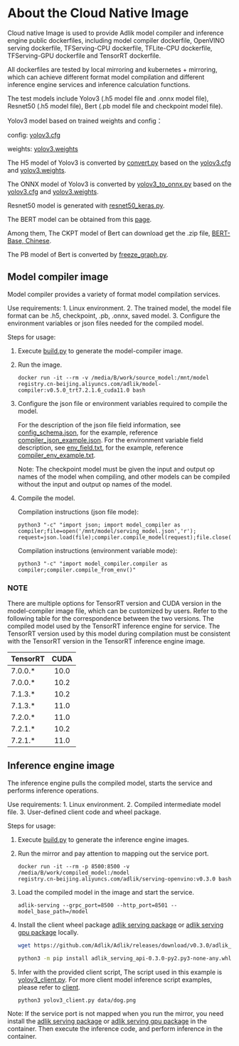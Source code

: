 # About the Cloud Native Image

Cloud native Image is used to provide Adlik model compiler and inference engine public dockerfiles, including model
compiler dockerfile, OpenVINO serving dockerfile, TFServing-CPU dockerfile, TFLite-CPU dockerfile, TFServing-GPU
dockerfile and TensorRT dockerfile.

All dockerfiles are tested by local mirroring and kubernetes + mirroring, which can achieve different format model
compilation and different inference engine services and inference calculation functions.

The test models include Yolov3 (.h5 model file and .onnx model file), Resnet50 (.h5 model file),
Bert (.pb model file and checkpoint model file).

Yolov3 model based on trained weights and config：

config: [yolov3.cfg](https://raw.githubusercontent.com/pjreddie/darknet/master/cfg/yolov3.cfg)

weights: [yolov3.weights](https://pjreddie.com/media/files/yolov3.weights)

The H5 model of Yolov3 is converted by [convert.py](https://github.com/qqwweee/keras-yolo3/blob/master/convert.py)
based on the [yolov3.cfg](https://raw.githubusercontent.com/pjreddie/darknet/master/cfg/yolov3.cfg) and [yolov3.weights](https://pjreddie.com/media/files/yolov3.weights).

The ONNX model of Yolov3 is converted by [yolov3_to_onnx.py](https://github.com/NVIDIA/TensorRT/blob/master/samples/python/yolov3_onnx/yolov3_to_onnx.py)
based on the [yolov3.cfg](https://raw.githubusercontent.com/pjreddie/darknet/master/cfg/yolov3.cfg) and [yolov3.weights](https://pjreddie.com/media/files/yolov3.weights).

Resnet50 model is generated with [resnet50_keras.py](https://github.com/Adlik/Adlik/blob/master/benchmark/tests/test_model/resnet50_keras/resnet50_keras.py).

The BERT model can be obtained from this [page](https://github.com/google-research/bert).

Among them, The CKPT model of Bert can download get the .zip file, [BERT-Base, Chinese](https://storage.googleapis.com/bert_models/2018_11_03/chinese_L-12_H-768_A-12.zip).

The PB model of Bert is converted by [freeze_graph.py](https://github.com/tensorflow/tensorflow/blob/master/tensorflow/python/tools/freeze_graph.py).

## Model compiler image

Model compiler provides a variety of format model compilation services.

Use requirements: 1. Linux environment. 2. The trained model, the model file format can be .h5, checkpoint, .pb,
.onnx, saved model. 3. Configure the environment variables or json files needed for the compiled model.

Steps for usage:

1. Execute [build.py](https://github.com/Adlik/Adlik/blob/master/docker-images/build.py) to generate the model-compiler
   image.

2. Run the image.

   ```shell script
   docker run -it --rm -v /media/B/work/source_model:/mnt/model 
   registry.cn-beijing.aliyuncs.com/adlik/model-compiler:v0.5.0_trt7.2.1.6_cuda11.0 bash
   ```

3. Configure the json file or environment variables required to compile the model.

   For the description of the json file field information, see [config_schema.json](https://github.com/Adlik/Adlik/blob/master/model_compiler/config_schema.json),
   for the example, reference [compiler_json_example.json](https://github.com/Adlik/Adlik/blob/master/docker-images/compiler_json_example.json).
   For the environment variable field description, see [env_field.txt](https://github.com/Adlik/Adlik/blob/master/docker-images/env_field.txt),
   for the example, reference [compiler_env_example.txt](https://github.com/Adlik/Adlik/blob/master/docker-images/compiler_env_example.txt).

   Note: The checkpoint model must be given the input and output op names of the model when compiling, and other models
         can be compiled without the input and output op names of the model.

4. Compile the model.

   Compilation instructions (json file mode):

   ```shell script
   python3 "-c" "import json; import model_compiler as compiler;file=open('/mnt/model/serving_model.json','r');
   request=json.load(file);compiler.compile_model(request);file.close()"
   ```

   Compilation instructions (environment variable mode):

   ```shell script
   python3 "-c" "import model_compiler.compiler as compiler;compiler.compile_from_env()"
   ```

### NOTE

There are multiple options for TensorRT version and CUDA version in the model-compiler image file, which can be
customized by users. Refer to the following table for the correspondence between the two versions. The compiled model
used by the TensorRT inference engine for service. The TensorRT version used by this model during compilation must be
consistent with the TensorRT version in the TensorRT inference engine image.

|   TensorRT  |    CUDA    |
| ----------- | :--------: |
|   7.0.0.*   |    10.0    |
|   7.0.0.*   |    10.2    |
|   7.1.3.*   |    10.2    |
|   7.1.3.*   |    11.0    |
|   7.2.0.*   |    11.0    |
|   7.2.1.*   |    10.2    |
|   7.2.1.*   |    11.0    |

## Inference engine image

The inference engine pulls the compiled model, starts the service and performs inference operations.

Use requirements: 1. Linux environment. 2. Compiled intermediate model file. 3. User-defined client code and
wheel package.

Steps for usage:

1. Execute [build.py](https://github.com/Adlik/Adlik/blob/master/docker-images/build.py) to generate the inference
   engine images.

2. Run the mirror and pay attention to mapping out the service port.

    ```shell script
    docker run -it --rm -p 8500:8500 -v /media/B/work/compiled_model:/model
    registry.cn-beijing.aliyuncs.com/adlik/serving-openvino:v0.3.0 bash
    ```

3. Load the compiled model in the image and start the service.

    ```shell script
    adlik-serving --grpc_port=8500 --http_port=8501 --model_base_path=/model
    ```

4. Install the client wheel package [adlik serving package](
   <https://github.com/Adlik/Adlik/releases/download/v0.3.0/adlik_serving_api-0.3.0-py2.py3-none-any.whl>) or [adlik
   serving gpu package](
      <https://github.com/Adlik/Adlik/releases/download/v0.3.0/adlik_serving_api_gpu-0.3.0-py2.py3-none-any.whl>) locally.

    ```sh
    wget https://github.com/Adlik/Adlik/releases/download/v0.3.0/adlik_serving_api-0.3.0-py2.py3-none-any.whl

    python3 -m pip install adlik_serving_api-0.3.0-py2.py3-none-any.whl
    ```

5. Infer with the provided client script, The script used in this example is [yolov3_client.py](https://github.com/Adlik/Adlik/blob/master/benchmark/tests/client/yolov3_client.py).
   For more client model inference script examples, please refer to [client](https://github.com/Adlik/Adlik/tree/master/benchmark/tests/client).

    ```sh
    python3 yolov3_client.py data/dog.png
    ```

Note: If the service port is not mapped when you run the mirror, you need install the [adlik serving package](
   <https://github.com/Adlik/Adlik/releases/download/v0.3.0/adlik_serving_api-0.3.0-py2.py3-none-any.whl>) or [adlik
   serving gpu package](
      <https://github.com/Adlik/Adlik/releases/download/v0.3.0/adlik_serving_api_gpu-0.3.0-py2.py3-none-any.whl>) in the
      container. Then execute the inference code, and perform inference in the container.
